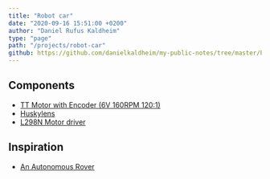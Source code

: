 ```yaml
---
title: "Robot car"
date: "2020-09-16 15:51:00 +0200"
author: "Daniel Rufus Kaldheim"
type: "page"
path: "/projects/robot-car"
github: https://github.com/danielkaldheim/my-public-notes/tree/master/Projects/Robot%20Car
---
```


## Components

- [TT Motor with Encoder (6V 160RPM 120:1)](https://www.dfrobot.com/product-1457.html)
- [Huskylens](https://www.dfrobot.com/product-1922.html)
- [L298N Motor driver](https://www.teachmemicro.com/use-l298n-motor-driver/)

## Inspiration

- [An Autonomous Rover](https://www.instructables.com/id/An-Autonomous-Rover/)
